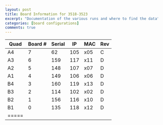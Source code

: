 ```yaml
---
layout: post
title: Board Information for 3518-3523
excerpt: "Documentation of the various runs and where to find the data"
categories: [board configurations]
comments: true
---
```

| Quad | Board # | Serial | IP | MAC | Rev |
|--------|--------|--------|--------|--------|--------|
| A4 | 7 | 62 | 105 | x05 | C |
| A3 | 6 | 159 | 117 | x11 | D |
| A2 | 5 | 148 | 107 | x07 | D |
| A1 | 4 | 149 | 106 | x06 | D |
| B4 | 3 | 160 | 119 | x13 | D |
| B3 | 2 | 114 | 102 | x02 | D |
| B2 | 1 | 156 | 116 | x10 | D |
| B1 | 0 | 135 | 118 | x12 | D |
|=====
        
